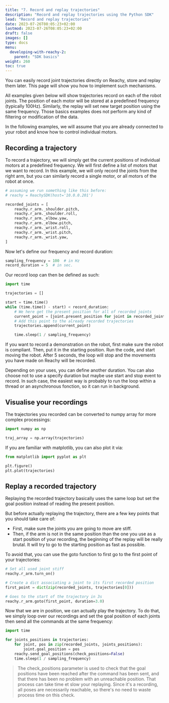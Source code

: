 ```yaml
---
title: "7. Record and replay trajectories"
description: "Record and replay trajectories using the Python SDK"
lead: "Record and replay trajectories"
date: 2023-07-26T08:05:23+02:00
lastmod: 2023-07-26T08:05:23+02:00
draft: false
images: []
type: docs
menu:
  developing-with-reachy-2:
    parent: "SDK basics"
weight: 260
toc: true
---
```



You can easily record joint trajectories directly on Reachy, store and replay them later. This page will show you how to implement such mechanisms. 

All examples given below will show trajectories record on each of the robot joints. The position of each motor will be stored at a predefined frequency (typically 100Hz). Similarly, the replay will set new target position using the same frequency. Those basics examples does not perform any kind of filtering or modification of the data.

In the following examples, we will assume that you are already connected to your robot and know how to control individual motors.

## Recording a trajectory

To record a trajectory, we will simply get the current positions of individual motors at a predefined frequency. We will first define a list of motors that we want to record. In this example, we will only record the joints from the right arm, but you can similarly record a single motor, or all motors of the robot at once.

```python
# assuming we run something like this before:
# reachy = ReachySDK(host='10.0.0.201') 

recorded_joints = [
    reachy.r_arm._shoulder.pitch,
    reachy.r_arm._shoulder.roll,
    reachy.r_arm._elbow.yaw,
    reachy.r_arm._elbow.pitch,
    reachy.r_arm._wrist.roll,
    reachy.r_arm._wrist.pitch,
    reachy.r_arm._wrist.yaw,
]
```

Now let's define our frequency and record duration:

```python
sampling_frequency = 100  # in Hz
record_duration = 5  # in sec.
```

Our record loop can then be defined as such:

```python
import time

trajectories = []

start = time.time()
while (time.time() - start) < record_duration:
    # We here get the present position for all of recorded joints
    current_point = [joint.present_position for joint in recorded_joints]
    # Add this point to the already recorded trajectories
    trajectories.append(current_point)

    time.sleep(1 / sampling_frequency)
```
If you want to record a demonstration on the robot, first make sure the robot is compliant. Then, put it in the starting position. Run the code, and start moving the robot. After 5 seconds, the loop will stop and the movements you have made on Reachy will be recorded. 

Depending on your uses, you can define another duration. You can also choose not to use a specify duration but maybe use start and stop event to record. In such case, the easiest way is probably to run the loop within a thread or an asynchronous fonction, so it can run in background.

## Visualise your recordings

The trajectories you recorded can be converted to numpy array for more complex processings:

```python
import numpy as np

traj_array = np.array(trajectories)
```

If you are familiar with matplotlib, you can also plot it via:

```python
from matplotlib import pyplot as plt

plt.figure()
plt.plot(trajectories)
```

## Replay a recorded trajectory

Replaying the recorded trajectory basically uses the same loop but set the goal position instead of reading the present position. 

But before actually replaying the trajectory, there are a few key points that you should take care of:

- First, make sure the joints you are going to move are stiff.
- Then, if the arm is not in the same position than the one you use as a start position of your recording, the beginning of the replay will be really brutal. It will try to go to the starting position as fast as possible.

To avoid that, you can use the goto function to first go to the first point of your trajectories:

```python
# Set all used joint stiff
reachy.r_arm.turn_on()

# Create a dict associating a joint to its first recorded position
first_point = dict(zip(recorded_joints, trajectories[0]))

# Goes to the start of the trajectory in 3s
reachy.r_arm.goto(first_point, duration=3.0)
```

Now that we are in position, we can actually play the trajectory. To do that, we simply loop over our recordings and set the goal position of each joints then send all the commands at the same frequency:

```python
import time

for joints_positions in trajectories:
    for joint, pos in zip(recorded_joints, joints_positions):
        joint.goal_position = pos
    reachy.send_goal_positions(check_positions=False)
    time.sleep(1 / sampling_frequency)
```

> The check_positions parameter is used to check that the goal positions have been reached after the command has been sent, and that there has been no problem with an unreachable position. That process can take time et slow your replaying. Since it's a recording, all poses are necessarily reachable, so there's no need to waste process time on this check. 
